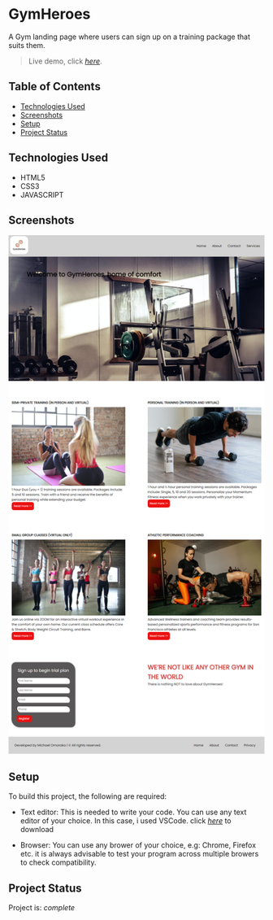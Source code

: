 # GymHeroes
  A Gym landing page where users can sign up on a training package that suits them. 

> Live demo, click [_here_](https://gymheroe.netlify.app/). 

## Table of Contents
* [Technologies Used](#technologies-used)
* [Screenshots](#screenshots)
* [Setup](#setup)
* [Project Status](#project-status)

## Technologies Used
- HTML5
- CSS3 
- JAVASCRIPT 

## Screenshots
![Example screenshot](images/screenshot.png)

## Setup
To build this project, the following are required:
- Text editor: This is needed to write your code. You can use any text editor of your choice. In this case, i used VSCode. click [_here_](https://code.visualstudio.com/Download) to download 

- Browser: You can use any brower of your choice, e.g: Chrome, Firefox etc. it is always advisable to test your program across multiple browers to check compatibility.

## Project Status
Project is: _complete_


